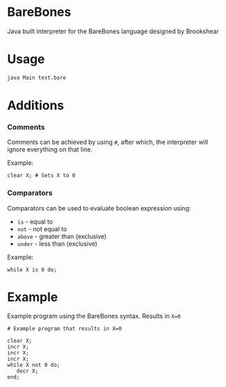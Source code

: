 # BareBones
Java built interpreter for the BareBones language designed by Brookshear

# Usage

```bash
java Main test.bare
```

# Additions

### Comments

Comments can be achieved by using `#`, after which, the interpreter will ignore everything on that line.

Example:
```
clear X; # Sets X to 0
```

### Comparators

Comparators can be used to evaluate boolean expression using:
 - `is` - equal to
 - `not` - not equal to
 - `above` - greater than (exclusive)
 - `under` - less than (exclusive) 
 
Example:
```
while X is 0 do;
```

# Example

Example program using the BareBones syntax. Results in `X=0`

```
# Example program that results in X=0

clear X;
incr X;
incr X;
incr X;
while X not 0 do;
   decr X;
end;
```
